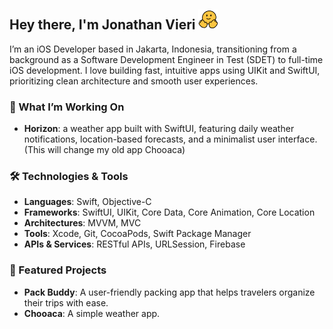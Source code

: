 ## Hey there, I'm Jonathan Vieri <img src="https://github.com/jonathanvieri/jonathanvieri/blob/main/assets/smiling-wave.gif" height=32px width=32px alt="smiling emoji with waving hands" />

I’m an iOS Developer based in Jakarta, Indonesia, transitioning from a background as a Software Development Engineer in Test (SDET) to full-time iOS development. 
I love building fast, intuitive apps using UIKit and SwiftUI, prioritizing clean architecture and smooth user experiences.

### 🌱 What I’m Working On
- **Horizon**: a weather app built with SwiftUI, featuring daily weather notifications, location-based forecasts, and a minimalist user interface. (This will change my old app Chooaca)

### 🛠️ Technologies & Tools
- **Languages**: Swift, Objective-C
- **Frameworks**: SwiftUI, UIKit, Core Data, Core Animation, Core Location
- **Architectures**: MVVM, MVC
- **Tools**: Xcode, Git, CocoaPods, Swift Package Manager
- **APIs & Services**: RESTful APIs, URLSession, Firebase

### 🚀 Featured Projects
- **Pack Buddy**: A user-friendly packing app that helps travelers organize their trips with ease.
- **Chooaca**: A simple weather app.
